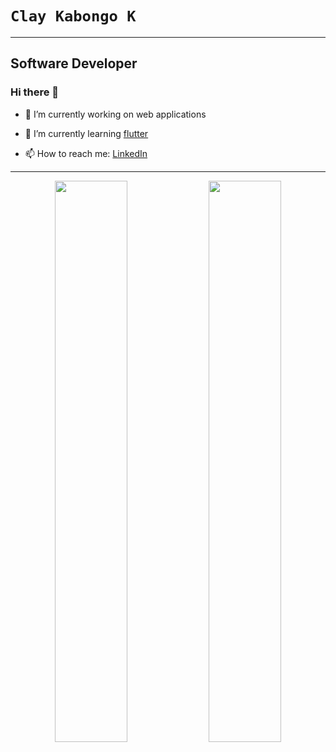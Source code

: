 # `Clay Kabongo K`

---

## Software Developer

### Hi there 👋

- 🔭 I’m currently working on web applications
- 🌱 I’m currently learning [flutter](https://flutter.dev/)

- 📫 How to reach me: [LinkedIn](https://za.linkedin.com/in/clay-kabongo-k-2b38b156)

<!--
**claykabongok/claykabongok** is a ✨ _special_ ✨ repository because its `README.md` (this file) appears on your GitHub profile.

Here are some ideas to get you started:

🔭 I’m currently working on mobile and web applications
🌱 I’m currently learning [flutter](https://flutter.dev/)
-- 👯 I’m looking to collaborate on ...
- 🤔 I’m looking for help with ...
- 💬 Ask me about ...
 📫 How to reach me: [LinkedIn](https://za.linkedin.com/in/clay-kabongo-k-2b38b156)
- 😄 Pronouns: ...
⚡ Fun fact: Enjoy craft beer
-->

---


<p align="center">
  <img width="48%" src="https://github-readme-stats.vercel.app/api?username=claykabongok&&count_private=true&show_icons=true&include_all_commits=true&theme=tokyonight" />
  <img width="48%" src="https://github-readme-streak-stats.herokuapp.com/?user=claykabongok&theme=tokyonight" />
</p>
